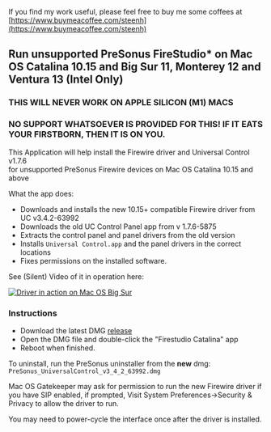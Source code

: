 If you find my work useful, please feel free to buy me some coffees at [https://www.buymeacoffee.com/steenh](https://www.buymeacoffee.com/steenh)

## Run unsupported PreSonus FireStudio* on Mac OS Catalina 10.15 and Big Sur 11, Monterey 12 and Ventura 13 (Intel Only)

### THIS WILL NEVER WORK ON APPLE SILICON (M1) MACS

### NO SUPPORT WHATSOEVER IS PROVIDED FOR THIS! IF IT EATS YOUR FIRSTBORN, THEN IT IS ON YOU.

This Application will help install the Firewire driver and Universal Control v1.7.6  
for unsupported PreSonus Firewire devices on Mac OS Catalina 10.15 and above 

What the app does:
* Downloads and installs the new 10.15+ compatible Firewire driver from UC v3.4.2-63992
* Downloads the old UC Control Panel app from v 1.7.6-5875
* Extracts the control panel and panel drivers from the old version
* Installs `Universal Control.app` and the panel drivers in the correct locations
* Fixes permissions on the installed software.

See (Silent) Video of it in operation here:  


[![Driver in action on Mac OS Big Sur](https://img.youtube.com/vi/GeoG24QyTWg/0.jpg)](https://www.youtube.com/watch?v=GeoG24QyTWg)

### Instructions
* Download the latest DMG [release](https://github.com/colin-campbell/firestudio-catalina/releases/latest)
* Open the DMG file and double-click the "Firestudio Catalina" app
* Reboot when finished.

To uninstall, run the PreSonus uninstaller from the **new** dmg:  
 `PreSonus_UniversalControl_v3_4_2_63992.dmg`

Mac OS Gatekeeper may ask for permission to run the new Firewire driver if you have SIP enabled, if prompted, Visit System Preferences->Security & Privacy to allow the driver to run.  

You may need to power-cycle the interface once after the driver is installed. 



